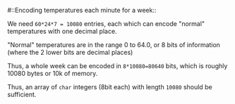 #::Encoding temperatures each minute for a week::

We need `60*24*7 = 10080` entries, each which can encode "normal" temperatures with one decimal place.

"Normal" temperatures are in the range 0 to 64.0, or 8 bits of information
(where the 2 lower bits are decimal places)

Thus, a whole week can be encoded in `8*10080=80640` bits, which is roughly 10080 bytes or 10k of memory.

Thus, an array of `char` integers (8bit each) with length `10080` should be sufficient.